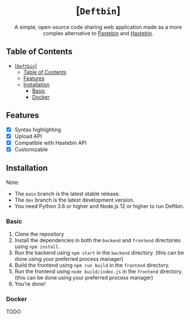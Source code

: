 <div align="center">

# [`Deftbin`]
A simple, open-source code sharing web application made as a more complex alternative to [Pastebin](https://pastebin.com/) and [Hastebin](https://hastebin.com/).

</div>

## Table of Contents

- [\[`Deftbin`\]](#deftbin)
  - [Table of Contents](#table-of-contents)
  - [Features](#features)
  - [Installation](#installation)
    - [Basic](#basic)
    - [Docker](#docker)

## Features

- [x] Syntax highlighting
- [x] Upload API
- [x] Compatible with Hastebin API
- [x] Customizable

## Installation

Note:
- The `main` branch is the latest stable release.
- The `dev` branch is the latest development version.
- You need Python 3.6 or higher and Node.js 12 or higher to run Deftbin.

### Basic

1. Clone the repository
2. Install the dependencies in both the `backend` and `frontend` directories using `npm install`.
3. Run the backend using `npm start` in the `backend` directory. (this can be done using your preferred process manager)
4. Build the frontend using `npm run build` in the `frontend` directory.
5. Run the frontend using `node build/index.js` in the `frontend` directory. (this can be done using your preferred process manager)
6. You're done!

### Docker
TODO
